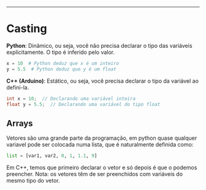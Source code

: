 ***
# Casting

**Python**: Dinâmico, ou seja, você não precisa declarar o tipo das variáveis explicitamente. O tipo é inferido pelo valor.

```python
x = 10  # Python deduz que x é um inteiro
y = 5.5  # Python deduz que y é um float
```

**C++ (Arduino)**: Estático, ou seja, você precisa declarar o tipo da variável ao defini-la.

```Cpp
int x = 10;  // Declarando uma variável inteira
float y = 5.5;  // Declarando uma variável do tipo float
```

## Arrays

Vetores são uma grande parte da programação, em python quase qualquer variavel pode ser colocada numa lista, que é naturalmente definida como:

```python
list = [var1, var2, 0, 1, 1.1, 9]
```

Em C++, temos que primeiro declarar o vetor e só depois é que o podemos preencher. Nota: os vetores têm de ser preenchidos com variáveis do mesmo tipo do vetor.
